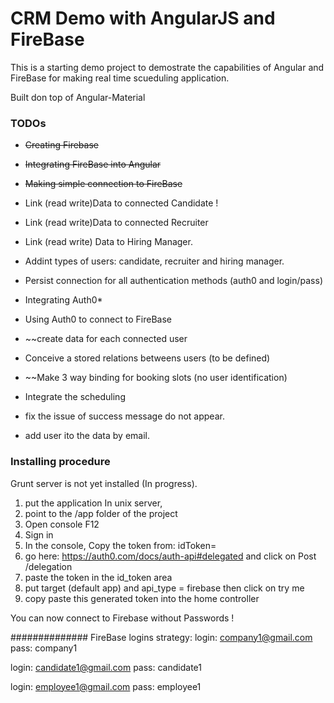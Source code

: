 # CRM Demo with AngularJS and FireBase

This is a starting demo project to demostrate the capabilities
of Angular and FireBase for making real time scueduling application.

Built don top of Angular-Material


### TODOs
* ~~Creating Firebase~~
* ~~Integrating FireBase into Angular~~
* ~~Making simple connection to FireBase~~

* Link (read write)Data to connected Candidate !
* Link (read write)Data to connected Recruiter
* Link (read write) Data to Hiring Manager.

* Addint types of users: candidate, recruiter and hiring manager.
* Persist connection for all authentication methods (auth0 and login/pass)
* Integrating Auth0*
* Using Auth0 to connect to FireBase
* ~~create data for each connected user
* Conceive a stored relations betweens users (to be defined)
* ~~Make 3 way binding for booking slots (no user identification)
* Integrate the scheduling
* fix the issue of success message do not appear.
* add user ito the data by email.


### Installing procedure

Grunt server is not yet installed (In progress).

1. put the application In unix server,
2. point to the /app folder of the project
3. Open console F12
4. Sign in
5. In the console, Copy the token from: idToken=
6. go here: https://auth0.com/docs/auth-api#delegated and click on Post /delegation
7. paste the token in the id_token area
8. put target (default app) and api_type = firebase then click on try me
9. copy paste this generated token into the home controller

You can now connect to Firebase without Passwords !

##############
FireBase logins strategy:
login: company1@gmail.com
pass: company1

login: candidate1@gmail.com
pass: candidate1

login: employee1@gmail.com
pass: employee1